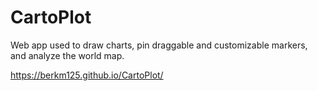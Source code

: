 # CartoPlot
Web app used to draw charts, pin draggable and customizable markers, and analyze the world map.

<https://berkm125.github.io/CartoPlot/>
